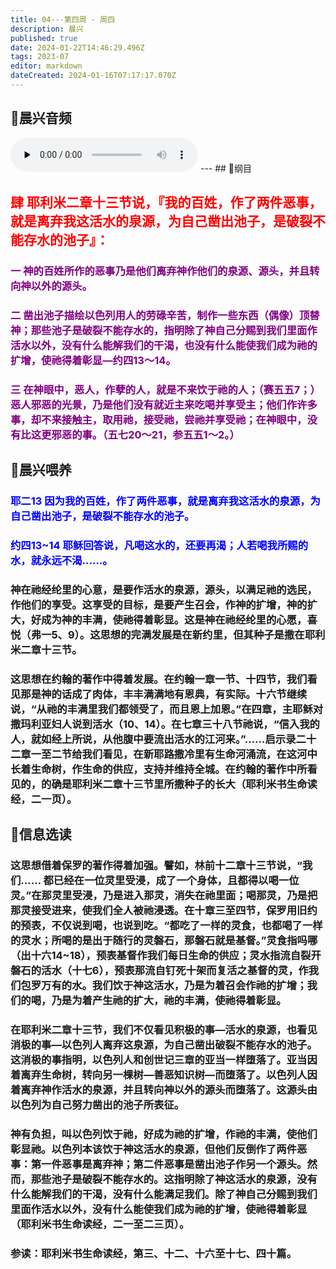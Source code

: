 ```yaml
---
title: 04---第四周 · 周四
description: 晨兴
published: true
date: 2024-01-22T14:46:29.496Z
tags: 2023-07
editor: markdown
dateCreated: 2024-01-16T07:17:17.070Z
---
```


## 🎵晨兴音频
<audio id="audio" controls="" preload="none">
      <source id="mp3" src="/2023-07/week4/week4day4.mp3">
</audio>
---
## 📖纲目

## <font color=red>肆 耶利米二章十三节说，『我的百姓，作了两件恶事，就是离弃我这活水的泉源，为自己凿出池子，是破裂不能存水的池子』：</font>

### <font color=purple> 一 神的百姓所作的恶事乃是他们离弃神作他们的泉源、源头，并且转向神以外的源头。</font>

### <font color=purple> 二 凿出池子描绘以色列用人的劳碌辛苦，制作一些东西（偶像）顶替神；那些池子是破裂不能存水的，指明除了神自己分赐到我们里面作活水以外，没有什么能解我们的干渴，也没有什么能使我们成为祂的扩增，使祂得着彰显—约四13～14。</font>

### <font color=purple> 三 在神眼中，恶人，作孽的人，就是不来饮于祂的人；（赛五五7；）恶人邪恶的光景，乃是他们没有就近主来吃喝并享受主；他们作许多事，却不来接触主，取用祂，接受祂，尝祂并享受祂；在神眼中，没有比这更邪恶的事。（五七20～21，参五五1～2。）</font>

## 📖晨兴喂养

### <font color=blue> 耶二13    因为我的百姓，作了两件恶事，就是离弃我这活水的泉源，为自己凿出池子，是破裂不能存水的池子。</font>

### <font color=blue> 约四13~14    耶稣回答说，凡喝这水的，还要再渴；人若喝我所赐的水，就永远不渴……。</font>

### 神在祂经纶里的心意，是要作活水的泉源，源头，以满足祂的选民，作他们的享受。这享受的目标，是要产生召会，作神的扩增，神的扩大，好成为神的丰满，使祂得着彰显。这是神在祂经纶里的心愿，喜悦（弗一5、9）。这思想的完满发展是在新约里，但其种子是撒在耶利米二章十三节。

### 这思想在约翰的著作中得着发展。在约翰一章一节、十四节，我们看见那是神的话成了肉体，丰丰满满地有恩典，有实际。十六节继续说，“从祂的丰满里我们都领受了，而且恩上加恩。”在四章，主耶稣对撒玛利亚妇人说到活水（10、14）。在七章三十八节祂说，“信入我的人，就如经上所说，从他腹中要流出活水的江河来。”……启示录二十二章一至二节给我们看见，在新耶路撒冷里有生命河涌流，在这河中长着生命树，作生命的供应，支持并维持全城。在约翰的著作中所看见的，的确是耶利米二章十三节里所撒种子的长大（耶利米书生命读经，二一页）。

## 📖信息选读

### 这思想借着保罗的著作得着加强。譬如，林前十二章十三节说，“我们…… 都已经在一位灵里受浸，成了一个身体，且都得以喝一位灵。”在那灵里受浸，乃是进入那灵，消失在祂里面；喝那灵，乃是把那灵接受进来，使我们全人被祂浸透。在十章三至四节，保罗用旧约的预表，不仅说到喝，也说到吃。“都吃了一样的灵食，也都喝了一样的灵水；所喝的是出于随行的灵磐石，那磐石就是基督。”灵食指吗哪（出十六14~18），预表基督作我们每日生命的供应；灵水指流自裂开磐石的活水（十七6），预表那流自钉死十架而复活之基督的灵，作我们包罗万有的水。我们饮于神这活水，乃是为着召会作祂的扩增；我们的喝，乃是为着产生祂的扩大，祂的丰满，使祂得着彰显。

### 在耶利米二章十三节，我们不仅看见积极的事—活水的泉源，也看见消极的事—以色列人离弃这泉源，为自己凿出破裂不能存水的池子。这消极的事指明，以色列人和创世记三章的亚当一样堕落了。亚当因着离弃生命树，转向另一棵树—善恶知识树—而堕落了。以色列人因着离弃神作活水的泉源，并且转向神以外的源头而堕落了。这源头由以色列为自己努力凿出的池子所表征。

### 神有负担，叫以色列饮于祂，好成为祂的扩增，作祂的丰满，使他们彰显祂。以色列本该饮于神这活水的泉源，但他们反倒作了两件恶事：第一件恶事是离弃神；第二件恶事是凿出池子作另一个源头。然而，那些池子是破裂不能存水的。这指明除了神这活水的泉源，没有什么能解我们的干渴，没有什么能满足我们。除了神自己分赐到我们里面作活水以外，没有什么能使我们成为祂的扩增，使祂得着彰显（耶利米书生命读经，二一至二三页）。

### 参读：耶利米书生命读经，第三、十二、十六至十七、四十篇。
<!-- Google tag (gtag.js) -->
<script async src="https://www.googletagmanager.com/gtag/js?id=G-1P8709Z16T"></script>
<script>
  window.dataLayer = window.dataLayer || [];
  function gtag(){dataLayer.push(arguments);}
  gtag('js', new Date());

  gtag('config', 'G-1P8709Z16T');
</script>